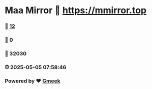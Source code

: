 # Maa Mirror :link: https://mmirror.top 
### :page_facing_up: [12](https://mmirror.top/tag.html) 
### :speech_balloon: 0 
### :hibiscus: 32030 
### :alarm_clock: 2025-05-05 07:58:46 
### Powered by :heart: [Gmeek](https://github.com/Meekdai/Gmeek)
